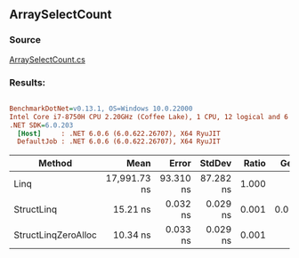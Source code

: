 ﻿## ArraySelectCount

### Source
[ArraySelectCount.cs](../../src/StructLinq.Benchmark/ArraySelectCount.cs)

### Results:
``` ini

BenchmarkDotNet=v0.13.1, OS=Windows 10.0.22000
Intel Core i7-8750H CPU 2.20GHz (Coffee Lake), 1 CPU, 12 logical and 6 physical cores
.NET SDK=6.0.203
  [Host]     : .NET 6.0.6 (6.0.622.26707), X64 RyuJIT
  DefaultJob : .NET 6.0.6 (6.0.622.26707), X64 RyuJIT


```
|              Method |         Mean |     Error |    StdDev | Ratio |  Gen 0 | Allocated |
|-------------------- |-------------:|----------:|----------:|------:|-------:|----------:|
|                Linq | 17,991.73 ns | 93.310 ns | 87.282 ns | 1.000 |      - |      48 B |
|          StructLinq |     15.21 ns |  0.032 ns |  0.029 ns | 0.001 | 0.0136 |      64 B |
| StructLinqZeroAlloc |     10.34 ns |  0.033 ns |  0.029 ns | 0.001 |      - |         - |
